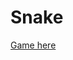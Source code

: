 <h1 class="code-line" data-line-start=0 data-line-end=1 ><a id="Snake_0"></a>Snake</h1>
<p class="has-line-data" data-line-start="1" data-line-end="2"><a href="https://czdam0.github.io/Snake/index.html">Game here</a></p>
